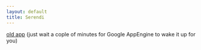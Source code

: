 ```yaml
---
layout: default
title: Serendi
---
```


<div class="bundle row gutters fadeInDown animated">

[old app](http://serendi-1.appspot.com/)
(just wait a cople of minutes for Google AppEngine to wake it up for you)

</div>
